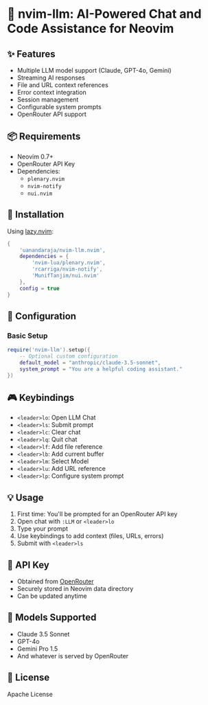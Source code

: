 # 🤖 nvim-llm: AI-Powered Chat and Code Assistance for Neovim

## ✨ Features

- Multiple LLM model support (Claude, GPT-4o, Gemini)
- Streaming AI responses
- File and URL context references
- Error context integration
- Session management
- Configurable system prompts
- OpenRouter API support

## 📦 Requirements

- Neovim 0.7+
- OpenRouter API Key
- Dependencies:
  - `plenary.nvim`
  - `nvim-notify`
  - `nui.nvim`

## 🚀 Installation

Using [lazy.nvim](https://github.com/folke/lazy.nvim):

```lua
{
    'uanandaraja/nvim-llm.nvim',
    dependencies = {
        'nvim-lua/plenary.nvim',
        'rcarriga/nvim-notify',
        'MunifTanjim/nui.nvim'
    },
    config = true
}
```

## 🔧 Configuration

### Basic Setup

```lua
require('nvim-llm').setup({
    -- Optional custom configuration
    default_model = "anthropic/claude-3.5-sonnet",
    system_prompt = "You are a helpful coding assistant."
})
```

## 🎮 Keybindings

- `<leader>lo`: Open LLM Chat
- `<leader>ls`: Submit prompt
- `<leader>lc`: Clear chat
- `<leader>lq`: Quit chat
- `<leader>lf`: Add file reference
- `<leader>lb`: Add current buffer
- `<leader>lm`: Select Model
- `<leader>lu`: Add URL reference
- `<leader>lp`: Configure system prompt

## 💡 Usage

1. First time: You'll be prompted for an OpenRouter API key
2. Open chat with `:LLM` or `<leader>lo`
3. Type your prompt
4. Use keybindings to add context (files, URLs, errors)
5. Submit with `<leader>ls`

## 🔑 API Key

- Obtained from [OpenRouter](https://openrouter.ai/)
- Securely stored in Neovim data directory
- Can be updated anytime

## 📝 Models Supported

- Claude 3.5 Sonnet
- GPT-4o
- Gemini Pro 1.5
- And whatever is served by OpenRouter

## 📄 License

Apache License
